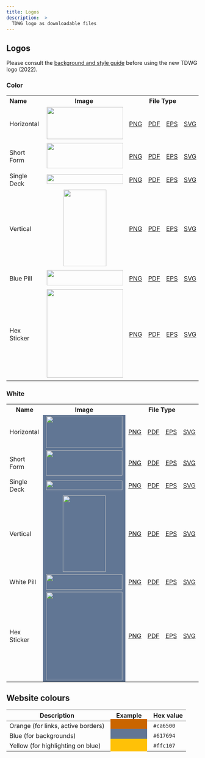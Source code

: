 ```yaml
---
title: Logos
description:  >
  TDWG logo as downloadable files
---
```


## Logos

Please consult the [background and style guide](https://static.tdwg.org/logo/tdwg-2022-logo-documentation.pdf) before using the new TDWG logo (2022).


### Color

<table>
<tbody>
<tr>
<th style="width: 201px; text-align: left;">Name</th>
<th style="width: 435px; text-align: center;">Image</th>
<th style="width: 435px; text-align: center;" colspan="4">File Type</th>
</tr>
<tr>
<td style="width: 201px;  vertical-align: middle;">Horizontal</td>
<td style="width: 94px; text-align: center;  vertical-align: middle;  vertical-align: middle;">&nbsp;<img src="https://static.tdwg.org/logo/Colour/PNG/TDWG-Logo_horizontal.png" alt="" width="200" height="84" /></td>
<td style="width: 60px; text-align: center;  vertical-align: middle;"><a href="https://static.tdwg.org/logo/Colour/PNG/TDWG-Logo_horizontal.png">PNG</a></td>
<td style="width: 60px; text-align: center;  vertical-align: middle;"><a href="https://static.tdwg.org/logo/Colour/PDF/TDWG-Logo_horizontal.pdf">PDF</a></td>
<td style="width: 60px; text-align: center;  vertical-align: middle;"><a href="https://static.tdwg.org/logo/Colour/EPS/TDWG-Logo_horizontal.eps">EPS</a></td>
<td style="width: 60px; text-align: center;  vertical-align: middle;"><a href="https://static.tdwg.org/logo/Colour/SVG/TDWG-Logo_horizontal.svg">SVG</a></td>
</tr>
<tr>
<td style="width: 201px;  vertical-align: middle;">Short Form</td>
<td style="width: 94px; text-align: center;  vertical-align: middle;">&nbsp;<img src="https://static.tdwg.org/logo/Colour/PNG/TDWG-Logo_Short-Form.png" alt="" width="200" height="66" /></td>
<td style="width: 60px; text-align: center;  vertical-align: middle;"><a href="https://static.tdwg.org/logo/Colour/PNG/TDWG-Logo_Short-Form.png">PNG</a></td>
<td style="width: 60px; text-align: center;  vertical-align: middle;"><a href="https://static.tdwg.org/logo/Colour/PDF/TDWG-Logo_Short-Form.pdf">PDF</a></td>
<td style="width: 60px; text-align: center;  vertical-align: middle;"><a href="https://static.tdwg.org/logo/Colour/EPS/TDWG-Logo_Short-Form.eps">EPS</a></td>
<td style="width: 60px; text-align: center;  vertical-align: middle;"><a href="https://static.tdwg.org/logo/Colour/SVG/TDWG-Logo_Short-Form.svg">SVG</a></td>
</tr>
<tr>
<td style="width: 201px;  vertical-align: middle;">Single Deck</td>
<td style="width: 94px; text-align: center;  vertical-align: middle;">&nbsp;<img src="https://static.tdwg.org/logo/Colour/PNG/TDWG-Logo_Single-Deck.png" alt="" width="200" height="25" /></td>
<td style="width: 60px; text-align: center;  vertical-align: middle;"><a href="https://static.tdwg.org/logo/Colour/PNG/TDWG-Logo_Single-Deck.png">PNG</a></td>
<td style="width: 60px; text-align: center;  vertical-align: middle;"><a href="https://static.tdwg.org/logo/Colour/PDF/TDWG-Logo_Single-Deck.pdf">PDF</a></td>
<td style="width: 60px; text-align: center;  vertical-align: middle;"><a href="https://static.tdwg.org/logo/Colour/EPS/TDWG-Logo_Single-Deck.eps">EPS</a></td>
<td style="width: 60px; text-align: center;  vertical-align: middle;"><a href="https://static.tdwg.org/logo/Colour/SVG/TDWG-Logo_Single-Deck.svg">SVG</a></td>
</tr>
<tr>
<td style="width: 201px;  vertical-align: middle;">Vertical</td>
<td style="width: 94px; text-align: center;  vertical-align: middle;">&nbsp;<img src="https://static.tdwg.org/logo/Colour/PNG/TDWG-Logo_vertical.png" alt="" width="112" height="200" /></td>
<td style="width: 60px; text-align: center;  vertical-align: middle;"><a href="https://static.tdwg.org/logo/Colour/PNG/TDWG-Logo_vertical.png">PNG</a></td>
<td style="width: 60px; text-align: center;  vertical-align: middle;"><a href="https://static.tdwg.org/logo/Colour/PDF/TDWG-Logo_vertical.pdf">PDF</a></td>
<td style="width: 60px; text-align: center;  vertical-align: middle;"><a href="https://static.tdwg.org/logo/Colour/EPS/TDWG-Logo_vertical.eps">EPS</a></td>
<td style="width: 60px; text-align: center;  vertical-align: middle;"><a href="https://static.tdwg.org/logo/Colour/SVG/TDWG-Logo_vertical.svg">SVG</a></td>
</tr>
<tr>
<td style="width: 201px;  vertical-align: middle;">Blue Pill</td>
<td style="width: 94px; text-align: center;  vertical-align: middle;">&nbsp;<img src="https://static.tdwg.org/logo/Colour/PNG/TDWG-Logo_Pill.png" alt="" width="200" height="40" /></td>
<td style="width: 60px; text-align: center;  vertical-align: middle;"><a href="https://static.tdwg.org/logo/Colour/PNG/TDWG-Logo_Pill.png">PNG</a></td>
<td style="width: 60px; text-align: center;  vertical-align: middle;"><a href="https://static.tdwg.org/logo/Colour/PDF/TDWG-Logo_Pill.pdf">PDF</a></td>
<td style="width: 60px; text-align: center;  vertical-align: middle;"><a href="https://static.tdwg.org/logo/Colour/EPS/TDWG-Logo_Pill.eps">EPS</a></td>
<td style="width: 60px; text-align: center;  vertical-align: middle;"><a href="https://static.tdwg.org/logo/Colour/SVG/TDWG-Logo_Pill.svg">SVG</a></td>
</tr>
<tr>
<td style="width: 201px; vertical-align: middle;">Hex Sticker</td>
<td style="width: 94px; text-align: center; vertical-align: middle;">&nbsp;<img src="https://static.tdwg.org/logo/Colour/PNG/TDWG-Logo_Hex-Sticker_frame_blue.png" alt="" width="200" height="231" /></td>
<td style="width: 60px; text-align: center; vertical-align: middle;"><a href="https://static.tdwg.org/logo/Colour/PNG/TDWG-Logo_Hex-Sticker_frame_blue.png">PNG</a></td>
<td style="width: 60px; text-align: center; vertical-align: middle;"><a href="https://static.tdwg.org/logo/Colour/PDF/TDWG-Logo_Hex-Sticker_frame_blue.pdf">PDF</a></td>
<td style="width: 60px; text-align: center; vertical-align: middle;"><a href="https://static.tdwg.org/logo/Colour/EPS/TDWG-Logo_Hex-Sticker_frame_blue.eps">EPS</a></td>
<td style="width: 60px; text-align: center; vertical-align: middle;"><a href="https://static.tdwg.org/logo/Colour/SVG/TDWG-Logo_Hex-Sticker_frame_blue.svg">SVG</a></td>
</tr>
</tbody>
</table>


### White

<table>
<tbody>
<tr>
<th style="left;">Name</th>
<th style="text-align: center;">Image</th>
<th style="text-align: center;" colspan="4">File Type</th>
</tr>
<tr>
<td style="vertical-align: middle;">Horizontal</td>
<td style="text-align: center; vertical-align: middle; background-color:#617694;"><img src="https://static.tdwg.org/logo/White/PNG/TDWG-Logo_horizontal-white.png" alt="" width="200" height="84" /></td>
<td style="text-align: center; vertical-align: middle;"><a href="https://static.tdwg.org/logo/White/PNG/TDWG-Logo_horizontal-white.png">PNG</a></td>
<td style="text-align: center; vertical-align: middle;"><a href="https://static.tdwg.org/logo/White/PDF/TDWG-Logo_horizontal-white.pdf">PDF</a></td>
<td style="text-align: center; vertical-align: middle;"><a href="https://static.tdwg.org/logo/White/EPS/TDWG-Logo_horizontal-white.eps">EPS</a></td>
<td style="text-align: center; vertical-align: middle;"><a href="https://static.tdwg.org/logo/White/SVG/TDWG-Logo_horizontal-white.svg">SVG</a></td>
</tr>
<tr>
<td style="vertical-align: middle;">Short Form</td>
<td style="text-align: center; vertical-align: middle; background-color:#617694;"><img src="https://static.tdwg.org/logo/White/PNG/TDWG-Logo_Short-Form-white.png" alt="" width="200" height="66" /></td>
<td style="text-align: center; vertical-align: middle;"><a href="https://static.tdwg.org/logo/White/PNG/TDWG-Logo_Short-Form-white.png">PNG</a></td>
<td style="text-align: center; vertical-align: middle;"><a href="https://static.tdwg.org/logo/White/PDF/TDWG-Logo_Short-Form-white.pdf">PDF</a></td>
<td style="text-align: center; vertical-align: middle;"><a href="https://static.tdwg.org/logo/White/EPS/TDWG-Logo_Short-Form-white.eps">EPS</a></td>
<td style="text-align: center; vertical-align: middle;"><a href="https://static.tdwg.org/logo/White/SVG/TDWG-Logo_Short-Form-white.svg">SVG</a></td>
</tr>
<tr>
<td style="vertical-align: middle;">Single Deck</td>
<td style="text-align: center; vertical-align: middle; background-color:#617694;"><img src="https://static.tdwg.org/logo/White/PNG/TDWG-Logo_Single-Deck-white.png" alt="" width="200" height="25" /></td>
<td style="text-align: center; vertical-align: middle;"><a href="https://static.tdwg.org/logo/White/PNG/TDWG-Logo_Single-Deck-white.png">PNG</a></td>
<td style="text-align: center; vertical-align: middle;"><a href="https://static.tdwg.org/logo/White/PDF/TDWG-Logo_Single-Deck-white.pdf">PDF</a></td>
<td style="text-align: center; vertical-align: middle;"><a href="https://static.tdwg.org/logo/White/EPS/TDWG-Logo_Single-Deck-white.eps">EPS</a></td>
<td style="text-align: center; vertical-align: middle;"><a href="https://static.tdwg.org/logo/White/SVG/TDWG-Logo_Single-Deck-white.svg">SVG</a></td>
</tr>
<tr>
<td style="vertical-align: middle;">Vertical</td>
<td style="text-align: center; vertical-align: middle; background-color:#617694;"><img src="https://static.tdwg.org/logo/White/PNG/TDWG-Logo_vertical-white.png" alt="" width="112" height="200" /></td>
<td style="text-align: center; vertical-align: middle;"><a href="https://static.tdwg.org/logo/White/PNG/TDWG-Logo_vertical-white.png">PNG</a></td>
<td style="text-align: center; vertical-align: middle;"><a href="https://static.tdwg.org/logo/White/PDF/TDWG-Logo_vertical-white.pdf">PDF</a></td>
<td style="text-align: center; vertical-align: middle;"><a href="https://static.tdwg.org/logo/White/EPS/TDWG-Logo_vertical-white.eps">EPS</a></td>
<td style="text-align: center; vertical-align: middle;"><a href="https://static.tdwg.org/logo/White/SVG/TDWG-Logo_vertical-white.svg">SVG</a></td>
</tr>
<tr>
<td style="vertical-align: middle;">White Pill</td>
<td style="text-align: center; vertical-align: middle; background-color:#617694;"><img src="https://static.tdwg.org/logo/White/PNG/TDWG-Logo_Pill-white.png" alt="" width="200" height="40" /></td>
<td style="text-align: center; vertical-align: middle;"><a href="https://static.tdwg.org/logo/White/PNG/TDWG-Logo_Pill-white.png">PNG</a></td>
<td style="text-align: center; vertical-align: middle;"><a href="https://static.tdwg.org/logo/White/PDF/TDWG-Logo_Pill-white.pdf">PDF</a></td>
<td style="text-align: center; vertical-align: middle;"><a href="https://static.tdwg.org/logo/White/EPS/TDWG-Logo_Pill-white.eps">EPS</a></td>
<td style="text-align: center; vertical-align: middle;"><a href="https://static.tdwg.org/logo/White/SVG/TDWG-Logo_Pill-white.svg">SVG</a></td>
</tr>
<tr>
<td style="vertical-align: middle;">Hex Sticker</td>
<td style="text-align: center; vertical-align: middle; background-color:#617694;"><img src="https://static.tdwg.org/logo/White/PNG/TDWG-Logo_Hex-Sticker-white_transp_frame.png" alt="" width="200" height="231" /></td>
<td style="text-align: center; vertical-align: middle;"><a href="https://static.tdwg.org/logo/White/PNG/TDWG-Logo_Hex-Sticker-white_transp_frame.png">PNG</a></td>
<td style="text-align: center; vertical-align: middle;"><a href="https://static.tdwg.org/logo/White/PDF/TDWG-Logo_Hex-Sticker-white_transp_frame.pdf">PDF</a></td>
<td style="text-align: center; vertical-align: middle;"><a href="https://static.tdwg.org/logo/White/EPS/TDWG-Logo_Hex-Sticker-white_transp_frame.eps">EPS</a></td>
<td style="text-align: center; vertical-align: middle;"><a href="https://static.tdwg.org/logo/White/SVG/TDWG-Logo_Hex-Sticker-white_transp_frame.svg">SVG</a></td>
</tr>
</tbody>
</table>


## Website colours

Description | Example | Hex value
--- | --- | ---
Orange (for links, active borders) | <span style="background-color: #ca6500; padding: 0.5rem 3rem;"></span> | `#ca6500`
Blue (for backgrounds) | <span style="background-color: #617694; padding: 0.5rem 3rem;"></span> | `#617694`
Yellow (for highlighting on blue) | <span style="background-color: #ffc107; padding: 0.5rem 3rem;"></span> | `#ffc107`

